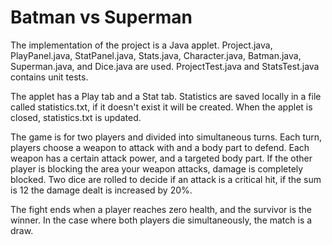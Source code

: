# Batman vs Superman

The implementation of the project is a Java applet.  Project.java, PlayPanel.java, StatPanel.java, Stats.java, Character.java, Batman.java, Superman.java, and Dice.java are used.  ProjectTest.java and StatsTest.java contains unit tests.

The applet has a Play tab and a Stat tab.
Statistics are saved locally in a file called statistics.txt, if it doesn't exist it will be created.
When the applet is closed, statistics.txt is updated.

The game is for two players and divided into simultaneous turns.
Each turn, players choose a weapon to attack with and a body part to defend.
Each weapon has a certain attack power, and a targeted body part.
If the other player is blocking the area your weapon attacks, damage is completely blocked.
Two dice are rolled to decide if an attack is a critical hit, if the sum is 12 the damage dealt is increased by 20%.

The fight ends when a player reaches zero health, and the survivor is the winner.
In the case where both players die simultaneously, the match is a draw.
